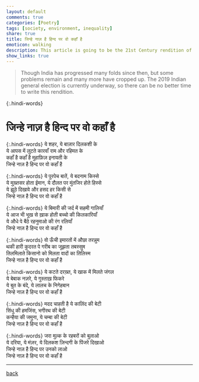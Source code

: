 ```yaml
---
layout: default
comments: true
categories: [Poetry]
tags: [society, environment, inequality]
share: true
title: जिन्हे नाज़ है हिन्द पर वो कहाँ है
emoticon: walking
description: This article is going to be the 21st Century rendition of the classic song by the same name composed by legendary poet and lyricist Sahir Ludhianvi who brought to fore the problems of independent India post-British occupation.
show_links: true
---
```

> Though India has progressed many folds since then, but some problems remain and many more have cropped up. The 2019 Indian general election is currently underway, so there can be no better time to write this rendition.

{:.hindi-words}
# जिन्हे नाज़ है हिन्द पर वो कहाँ है

{:.hindi-words}
ये शहर, ये बाज़ार दिलकशी के<br/>
ये आपस में लुटते कारवाँ राम और रहिमत के<br/>
कहाँ है कहाँ है मुहाफ़िज़ इनायती के<br/>
जिन्हे नाज़ है हिन्द पर वो कहाँ है

{:.hindi-words}
ये पुरपेच बातें, ये बदनाम किस्से<br/>
ये मुख़्तसर होता ईमान, ये दौलत पर मुंतजिर होते हिस्से<br/>
ये झूठे दिखावे और हसद हर किसी से<br/>
जिन्हे नाज़ है हिन्द पर वो कहाँ है

{:.hindi-words}
ये बिमारी की जर्द में सहमी गालियाँ<br/>
ये आज भी भूख से ख़ाक होती बच्चो की किलकारियाँ<br/>
ये औधे पे बैठे रहनुमाओ की रंग रलियाँ<br/>
जिन्हे नाज़ है हिन्द पर वो कहाँ है

{:.hindi-words}
वो ऊँची इमारतों में औछा तरन्नुम<br/>
थकी हारी कुदरत पे गरीब का जूझता तबस्सुम<br/>
तिलमिलाते किसानो को मिलता वादों का तिलिस्म<br/>
जिन्हे नाज़ है हिन्द पर वो कहाँ है

{:.hindi-words}
ये कटते दरख़्त, ये खाक में मिलते जंगल<br/>
ये बेबाक नज़रे, ये गुस्ताख़ फिकरे<br/>
ये बुत के बंदे, ये लालच के निगेहबान<br/>
जिन्हे नाज़ है हिन्द पर वो कहाँ है

{:.hindi-words}
मदद चाहती है ये कालिंद की बेटी<br/>
सिंधु की हमजिंस, भगीरथ की बेटी<br/>
कन्हैया की जमुना, ये चम्बा की बेटी<br/>
जिन्हे नाज़ है हिन्द पर वो कहाँ है<br/>

{:.hindi-words}
जरा मुल्क के रहबरों को बुलाओ<br/>
ये दरिया, ये मंज़र, ये दिलकश ज़िन्दगी के पिंजरे दिखाओ<br/>
जिन्हे नाज़ है हिन्द पर उनको लाओ<br/>
जिन्हे नाज़ है हिन्द पर वो कहाँ है

---
[back]({{site.url}})
